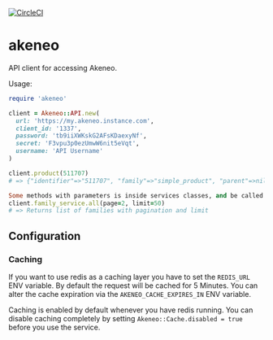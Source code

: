 [![CircleCI](https://circleci.com/gh/awniemeyer/akeneo.svg?style=svg&circle-token=1d727274a65e61f2bd5f2208f5c33bf532ebaac5)](https://circleci.com/gh/awniemeyer/akeneo)

# akeneo

API client for accessing Akeneo.

Usage:

```ruby
require 'akeneo'

client = Akeneo::API.new(
  url: 'https://my.akeneo.instance.com',
  client_id: '1337',
  password: 'tb9iiXWKskG2AFsKDaexyNf',
  secret: 'F3vpu3p0ezUmwW6nit5eVqt',
  username: 'API Username'
)

client.product(511707)
# => {"identifier"=>"511707", "family"=>"simple_product", "parent"=>nil, "groups"=>[]...

Some methods with parameters is inside services classes, and be called that way
client.family_service.all(page=2, limit=50)
# => Returns list of families with pagination and limit
```

## Configuration

### Caching

If you want to use redis as a caching layer you have to set the `REDIS_URL` ENV variable.
By default the request will be cached for 5 Minutes.
You can alter the cache expiration via the `AKENEO_CACHE_EXPIRES_IN` ENV variable.

Caching is enabled by default whenever you have redis running.
You can disable caching completely by setting
`Akeneo::Cache.disabled = true` before you use the service.
